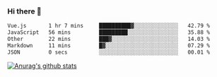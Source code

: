 ### Hi there 👋



<!--
**webB1an/webB1an** is a ✨ _special_ ✨ repository because its `README.md` (this file) appears on your GitHub profile.

Here are some ideas to get you started:

- 🔭 I’m currently working on ...
- 🌱 I’m currently learning ...
- 👯 I’m looking to collaborate on ...
- 🤔 I’m looking for help with ...
- 💬 Ask me about ...
- 📫 How to reach me: ...
- 😄 Pronouns: ...
- ⚡ Fun fact: ...
-->

<!--START_SECTION:waka-->

```txt
Vue.js       1 hr 7 mins     ██████████▓░░░░░░░░░░░░░░   42.79 %
JavaScript   56 mins         █████████░░░░░░░░░░░░░░░░   35.88 %
Other        22 mins         ███▓░░░░░░░░░░░░░░░░░░░░░   14.03 %
Markdown     11 mins         █▓░░░░░░░░░░░░░░░░░░░░░░░   07.29 %
JSON         0 secs          ░░░░░░░░░░░░░░░░░░░░░░░░░   00.01 %
```

<!--END_SECTION:waka-->


[![Anurag's github stats](https://github-readme-stats.vercel.app/api?username=webB1an&show_icons=true&theme=radical)](https://github.com/anuraghazra/github-readme-stats)

